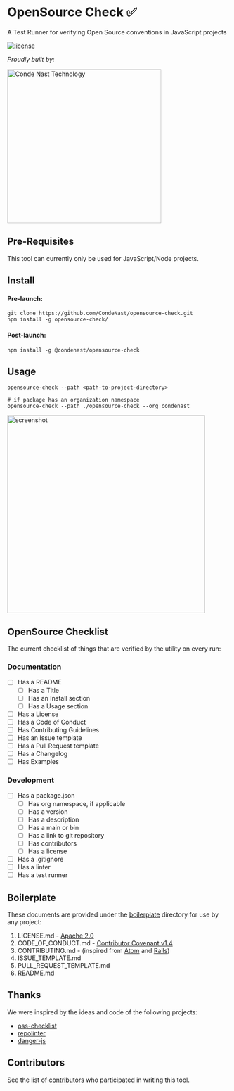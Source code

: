 # OpenSource Check ✅
A Test Runner for verifying Open Source conventions in JavaScript projects

[![license](https://img.shields.io/badge/license-Apache%202.0-blue.svg?style=flat)](LICENSE)

_Proudly built by:_

<a href="https://technology.condenast.com"><img src="https://user-images.githubusercontent.com/1215971/35070721-3f136cdc-fbac-11e7-81b4-e3aa5cc70a17.png" title="Conde Nast Technology" width=350/></a>

## Pre-Requisites

This tool can currently only be used for JavaScript/Node projects.

## Install

#### Pre-launch:

    git clone https://github.com/CondeNast/opensource-check.git
    npm install -g opensource-check/

#### Post-launch:

    npm install -g @condenast/opensource-check

## Usage

    opensource-check --path <path-to-project-directory>

    # if package has an organization namespace
    opensource-check --path ./opensource-check --org condenast

<a href="https://technology.condenast.com"><img src="https://user-images.githubusercontent.com/1215971/37441822-2ca28780-27d1-11e8-8b10-a2b5c7220175.png" title="screenshot" width=450/></a>

## OpenSource Checklist

The current checklist of things that are verified by the utility on every run:

### Documentation

- [ ] Has a README
  - [ ] Has a Title
  - [ ] Has an Install section
  - [ ] Has a Usage section
- [ ] Has a License
- [ ] Has a Code of Conduct
- [ ] Has Contributing Guidelines
- [ ] Has an Issue template
- [ ] Has a Pull Request template
- [ ] Has a Changelog
- [ ] Has Examples

### Development

- [ ] Has a package.json
  - [ ] Has org namespace, if applicable
  - [ ] Has a version
  - [ ] Has a description
  - [ ] Has a main or bin
  - [ ] Has a link to git repository
  - [ ] Has contributors
  - [ ] Has a license
- [ ] Has a .gitignore
- [ ] Has a linter
- [ ] Has a test runner

## Boilerplate

These documents are provided under the [boilerplate](/boilerplate) directory for use by any project:

1. LICENSE.md - [Apache 2.0](https://github.com/licenses/license-templates/blob/master/templates/apache.txt)
2. CODE_OF_CONDUCT.md - [Contributor Covenant v1.4](https://www.contributor-covenant.org/version/1/4/code-of-conduct.md)
3. CONTRIBUTING.md - (inspired from [Atom](https://github.com/atom/atom/blob/master/CONTRIBUTING.md) and [Rails](https://github.com/rails/rails/blob/master/CONTRIBUTING.md))
4. ISSUE_TEMPLATE.md
5. PULL_REQUEST_TEMPLATE.md
6. README.md

## Thanks

We were inspired by the ideas and code of the following projects:

* [oss-checklist](https://github.com/scriptnull/oss-checklist)
* [repolinter](https://github.com/todogroup/repolinter)
* [danger-js](https://github.com/danger/danger-js)

## Contributors

See the list of [contributors](https://github.com/CondeNast/opensource-check/contributors) who participated in writing this tool.
